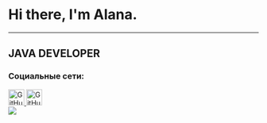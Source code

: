 # Hi there, I'm Alana.

---

## JAVA DEVELOPER

### Социальные сети:

<div align="left">
  <a href="https://t.me/allnnel" target="_blank" rel="noreferrer">
        <img src="https://w7.pngwing.com/pngs/309/9/png-transparent-telegram-computer-icons-messaging-apps-others-miscellaneous-angle-triangle.png" width="32" height="32" alt="GitHub" />
    </a>
        <a href="https://www.github.com/allnnel" target="_blank" rel="noreferrer">
        <img src="https://raw.githubusercontent.com/danielcranney/readme-generator/main/public/icons/socials/github.svg" width="32" height="32" alt="GitHub" />
    </a>
</div>

<div align="left">
      <img src="https://media1.giphy.com/media/v1.Y2lkPTc5MGI3NjExYmk5aGYxNmZndDhiYml1bXh3aDBnNWJ6OG1kcGpqNHcyNnZubHRjayZlcD12MV9pbnRlcm5hbF9naWZfYnlfaWQmY3Q9Zw/26ufedtLS3Gnw3LC8/giphy.gif" />
</div>
